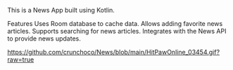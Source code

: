 This is a News App built using Kotlin.

Features
  Uses Room database to cache data.
  Allows adding favorite news articles.
  Supports searching for news articles.
  Integrates with the News API to provide  news updates.


https://github.com/crunchoco/News/blob/main/HitPawOnline_03454.gif?raw=true
 
 

